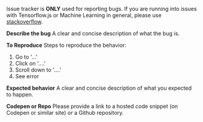 Issue tracker is **ONLY** used for reporting bugs. If you are running into issues with Tensorflow.js or Machine Learning in general, please use [stackoverflow](https://stackoverflow.com).

<!--- Provide a general summary of the issue in the Title above -->

**Describe the bug**
A clear and concise description of what the bug is.

**To Reproduce**
Steps to reproduce the behavior:
1. Go to '...'
2. Click on '....'
3. Scroll down to '....'
4. See error

**Expected behavior**
A clear and concise description of what you expected to happen.

**Codepen or Repo**
Please provide a link to a hosted code snippet (on Codepen or similar site) _or_ a Github repository.
